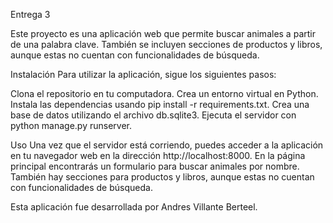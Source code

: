 Entrega 3

Este proyecto es una aplicación web que permite buscar animales a partir de una palabra clave. También se incluyen secciones de productos y libros, aunque estas no cuentan con funcionalidades de búsqueda.

Instalación
Para utilizar la aplicación, sigue los siguientes pasos:

Clona el repositorio en tu computadora.
Crea un entorno virtual en Python.
Instala las dependencias usando pip install -r requirements.txt.
Crea una base de datos utilizando el archivo db.sqlite3.
Ejecuta el servidor con python manage.py runserver.

Uso
Una vez que el servidor está corriendo, puedes acceder a la aplicación en tu navegador web en la dirección http://localhost:8000. En la página principal encontrarás un formulario para buscar animales por nombre. También hay secciones para productos y libros, aunque estas no cuentan con funcionalidades de búsqueda.


Esta aplicación fue desarrollada por Andres Villante Berteel.